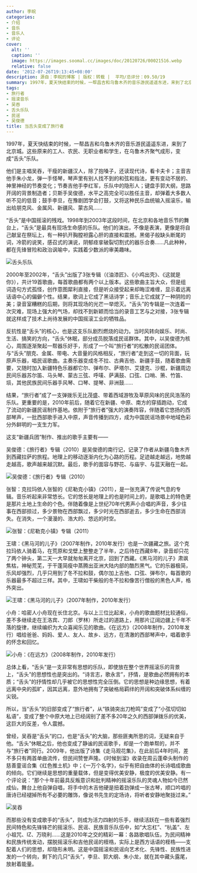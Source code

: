 ```yaml
---
author: 李皖
categories:
- 介绍
- 音乐
- 音乐人
- 评论
cover:
  alt: ''
  caption: ''
  image: https://images.soomal.cc/images/doc/20120726/00021516.webp
  relative: false
date: '2012-07-26T19:13:45+08:00'
description: 源自：李皖的博客 | 版权：转载 |  平均/总评分：09.50/19
summary: 1997年，夏天快结束的时候，一帮昌吉和乌鲁木齐的音乐游民遥遥东进，来到了北京城。这些原来的工人、农民、无职业者和学生，在乌鲁木齐聚气成形，变成“舌头”乐队。他们是主唱吴吞，干瘦的新疆汉人，除了抱嗓子，还读现代诗，看卡夫卡；主音吉他手朱小龙，弹一手怪琴，琴声里有别人找不到的和弦和指法……
tags:
- 旅行者
- 摇滚音乐
- 吴吞
- 舌头乐队
- 民谣
- 吴俊德
title: 当舌头变成了旅行者
---
```


1997年，夏天快结束的时候，一帮昌吉和乌鲁木齐的音乐游民遥遥东进，来到了北京城。这些原来的工人、农民、无职业者和学生，在乌鲁木齐聚气成形，变成“舌头”乐队。

他们是主唱吴吞，干瘦的新疆汉人，除了抱嗓子，还读现代诗，看卡夫卡；主音吉他手朱小龙，弹一手怪琴，琴声里有别人找不到的和弦和指法，更有变动不居的、神里神经的节奏变化；节奏吉他手李红军，乐队中的隐形人；键盘手郭大纲，思路开阔的背景制造者；贝斯手吴俊德，水平之高完全可以胜任主音，却弹着大多数人听不见的低音；鼓手李旦，在豫剧团学会打鼓，又将这种民乐血统输入摇滚乐，输出给朋克风、金属风、新疆风、蒙古风……

“舌头”是中国摇滚的残戏。1998年到2003年这段时间，在北京和各地音乐节的舞台上，“舌头”是最具有现场生命感的乐队。他们的演出，不像是表演，更像是将自己献呈在祭坛上，有一种扒开胸膛袒露心肝的直接和震撼。黑偈子般缺头断尾的词，冷箭的说笑，感召式的演说，阴郁痉挛破裂切割式的器乐合奏……凡此种种，都在先锋冒险和政治讽喻中，实践着少数派的审美趣味。

![舌头乐队](https://images.soomal.cc/images/doc/20120726/00021516.webp)





2000年至2002年，“舌头”出版了3张专辑（《油漆匠》、《小鸡出壳》、《这就是你》），共计19首歌曲，每首歌曲都有两个以上版本。这些歌曲主旨大众，但是组词造句方式孤怪，创作意图犀利直接，但是听众接受起来却晦涩难缠，显示着远离话语中心的偏僻个性。结果，歌词上它成了黑话诗学；音乐上它成就了一种阴险的美；录音室糟糕的后期，则将其现场的光芒一举熄灭。“舌头”的专辑是一次连着一次灾难，现场上强大的气场，却找不到新颖而恰当的录音工艺与之对接，3张专辑就这样成了技术上尚待发展的中国摇滚工业的牺牲品。

反抗性是“舌头”的核心，也是这支乐队剧烈燃烧的动力。当时风转向娱乐、时尚、生活、搞笑的方向，“舌头”休眠，部分成员脱落成民谣群体。其中，以吴俊德为核心，周围逐渐聚起一帮器乐好手，形成了一个叫“旅行者”的松散的民谣团体。与“舌头”朋克、金属、带电、大音量的风格相反，“旅行者”走到这一切的背面，玩原声乐器，唱民谣歌曲。主奏乐器变成冬不拉、古典吉他、新疆手鼓，随着歌曲需要，又随时加入新疆特色乐器都它尔、弹布尔、萨塔尔、艾捷克、沙棍，新疆周边民间乐器苏尔笛、马头琴、蒙古三弦、呼唛、萨满鼓、口弦、口哨、箫、竹笛、埙，其他民族民间乐器手风琴、口琴、提琴、非洲鼓……

结果，“旅行者”成了一支弹拨乐无比茂盛、带着西域游牧及草原风味的民风浩荡的乐队。更重要的是，2010年前后，随着它在新疆、中原、南方的穿插跑动，它成了流动的新疆民谣制作基地。依附于“旅行者”强大的演奏阵容，伴随着它悠扬的西部琴声，一批西部歌手进入中原，声音传播到四方，成为中国民谣场景中地域色彩分外鲜明的一支生力军。

这支“新疆兵团”制作、推出的歌手主要有――

吴俊德：《旅行者》专辑（2010）是吴俊德的南行记，记录了作者从新疆乌鲁木齐到西藏拉萨的旅程。地理上的移动逐渐内化为心路的历程。足迹越走越远，地势越走越高，歌声越来越沉默。最后，歌手的面容与野花、与庙宇、与蓝天融在一起。

![吴俊德：《旅行者》专辑（2010）](https://images.soomal.cc/images/doc/20120726/00021517.webp)





张智：克拉玛依人张智的《尼勒克小镇》（2011），是一张充满了传说气息的专辑。音乐听起来非常悠长。它的悠长是地理上的也是时间上的，是歌唱上的特色更是那片土地上生命的个色。伴随着像是上世纪70年代男声小合唱的声音，多少往事在西部掠过，多少景物在西部飘过，多少时光在西部逝去，多少生命在西部消失。在消失，一个漫漫的、浩大的、悠远的时空。

![张智：《尼勒克小镇》专辑（2011）](https://images.soomal.cc/images/doc/20120726/00021518.webp)





王啸：《黑马河的儿子》（2007年制作，2010年发行）也是一次疆藏之旅。这个克拉玛依人骑着马，在荒原和戈壁上整整走了半年，之后待在西藏8年，录音却只花了两个钟头，第二天一大早就匆匆离开北京，回到了西藏。《黑马河的儿子》肃飒焦枯，神秘荒芜，于干蓬简瘦中蒸腾出亚洲大陆内部的酷烈黑气。它的乐器极简，乐风却强烈，几乎只用到了冬不拉和鼓，偶尔加上吉他、口弦、弹布尔，每首歌的乐器最多不超过三样。其中，王啸如干柴般的冬不拉和像苦行僧般的黑色人声，格外突出。

![王啸：《黑马河的儿子》（2007年制作，2010年发行）](https://images.soomal.cc/images/doc/20120726/00021519.webp)





小舟：哈密人小舟现在长住北京。与以上三位比起来，小舟的歌曲题材比较通俗，差不多继续走在王洛宾、刀郎（罗林）所走过的道路上，用那片辽阔边疆上千年不落的旋律，继续编织为大众喜闻乐见的歌曲。《在远方》（2008年制作，2010年发行）唱给爸爸、妈妈、爱人、友人、故乡、远方，在清澈的西部琴声中，唱着歌手的怀念和回忆。 

![小舟：《在远方》（2008年制作，2010年发行）](https://images.soomal.cc/images/doc/20120726/00021520.webp)





总体上看，“舌头”是一支非常有思想的乐队，即使放在整个世界摇滚乐的背景上，“舌头”的思想性也是突出的。“诗言志，歌永言”，抒情，是歌曲必然拥有的本质；“舌头”的抒情性却几乎被它的思想性完全压倒。它的思想是种边缘思想，有着远离中央的孤旷，因其远离，意外地拥有了突破格局羁绊的开阔和突破体系纠缠的尖锐。

所以，当“舌头”的旧部变成了“旅行者”，从“铁骑突出刀枪鸣”变成了“小弦切切如私语”，变成了整个中原大地上已经阔别了差不多20年之久的西部弹拨乐的优美，这巨大的反差，令人震撼。

曾经，吴吞是“舌头”的口，也是“舌头”的大脑，那些匪夷所思的词，无疑来自于他。“舌头”休眠之后，他也变成了静谧的民谣歌手，却是一个跑单帮的，并不与“旅行者”同行。2009年，他出版了诗集《走马观花集》，在此前后4年时间，差不多只有两首单曲流传，但民间赞誉声隆。《时候到溜》收录在周云蓬牵头制作的慈善童谣合集《红色推土机》中；《一万个名字》，似乎有把自由体的长诗唱成歌曲的倾向。它们继续是思想的重量载体，但是变得优美安静，极度的优美安静。有一个评论说：“那个十年前最具反叛意识和批判精神的摇滚乐队的灵魂人物如今已然成仙，舞台上他自弹自唱，将手中的木吉他硬是扭着劲弹成一张古琴，顺口吟唱的唐诗已经褪掉所有不必要的雕饰，像说书先生的定场诗，将听者安静地聚拢过来。”

![吴吞](https://images.soomal.cc/images/doc/20120726/00021521.webp)





而那些没有变成歌手的“舌头”，则成为活力四射的乐手，继续活跃在一些有着强烈民间特色和先锋锋芒的摇滚乐、民谣、民族音乐队伍中，如“大忘杠”、“杭盖”、左小祖咒、IZ、万晓利……这是2010年之交的精彩一幕：各路歌唱队伍，为民间精神和民族传统发动，摆脱摇滚乐和吉他民谣的桎梏，实际上是西方话语的桎梏――支配着人们的思想，却隐形未明。这是中国摇滚和民谣向艺术化、先锋性、民族性进发的一个转向，剩下的几只“舌头”，李旦、郭大纲、朱小龙，就在其中藏头露尾，放射着能量。